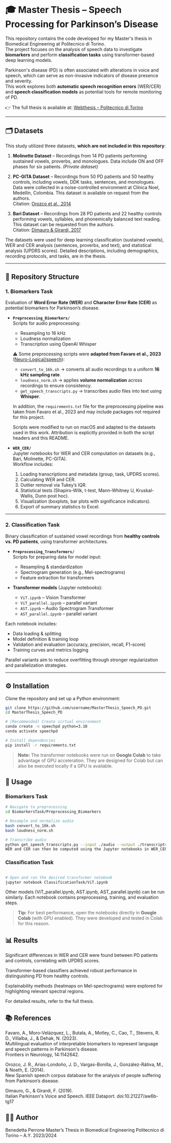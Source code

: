 # 🎓 Master Thesis – Speech Processing for Parkinson’s Disease

This repository contains the code developed for my Master's thesis in Biomedical Engineering at Politecnico di Torino.  
The project focuses on the analysis of speech data to investigate **biomarkers** and perform **classification tasks** using transformer-based deep learning models.  

Parkinson's disease (PD) is often associated with alterations in voice and speech, which can serve as non-invasive indicators of disease presence and severity.  
This work explores both **automatic speech recognition errors** (WER/CER) and **speech classification models** as potential tools for remote monitoring of PD.

👉 The full thesis is available at: [Webthesis – Politecnico di Torino](https://webthesis.biblio.polito.it/33679/)

---

## 🗂 Datasets

This study utilized three datasets, **which are not included in this repository**:  

1. **Molinette Dataset** – Recordings from 14 PD patients performing sustained vowels, proverbs, and monologues. Data include ON and OFF phases for six patients. *(Private dataset)*

2. **PC-GITA Dataset** – Recordings from 50 PD patients and 50 healthy controls, including vowels, DDK tasks, sentences, and monologues. Data were collected in a noise-controlled environment at Clínica Noel, Medellín, Colombia. This dataset is available on request from the authors.  
   Citation: [Orozco et al., 2014](https://www.researchgate.net/publication/265592171_New_Spanish_speech_corpus_database_for_the_analysis_of_people_suffering_from_Parkinson's_disease/citations)

3. **Bari Dataset** – Recordings from 28 PD patients and 22 healthy controls performing vowels, syllables, and phonemically balanced text reading. This dataset can be requested from the authors.  
   Citation: [Dimauro & Girardi, 2017](https://ieee-dataport.org/open-access/italian-parkinsons-voice-and-speech)

The datasets were used for deep learning classification (sustained vowels), WER and CER analysis (sentences, proverbs, and text), and statistical analysis (UPDRS scores). Detailed descriptions, including demographics, recording protocols, and tasks, are in the thesis.

---

## 📂 Repository Structure

### 1. Biomarkers Task
Evaluation of **Word Error Rate (WER)** and **Character Error Rate (CER)** as potential biomarkers for Parkinson’s disease.

- **`Preprocessing_Biomarkers/`**  
  Scripts for audio preprocessing:
  - Resampling to 16 kHz  
  - Loudness normalization  
  - Transcription using OpenAI Whisper  

  ⚠️ Some preprocessing scripts were **adapted from Favaro et al., 2023** ([Neuro-Logical/speech](https://github.com/Neuro-Logical/speech/tree/main/Multilingual_Evaluation/data_preprocessing)):  

  - `convert_to_16k.sh` → converts all audio recordings to a uniform **16 kHz sampling rate**.  
  - `loudness_norm.sh` → applies **volume normalization** across recordings to ensure consistency.  
  - `get_speech_transcripts.py` → transcribes audio files into text using **Whisper**.  

  In addition, the `requirements.txt` file for the preprocessing pipeline was taken from Favaro et al., 2023 and may include packages not required for this project.  

  Scripts were modified to run on macOS and adapted to the datasets used in this work. Attribution is explicitly provided in both the script headers and this README.  

- **`WER_CER/`**  
  Jupyter notebooks for WER and CER computation on datasets (e.g., Bari, Molinette, PC-GITA).  
  Workflow includes:
  1. Loading transcriptions and metadata (group, task, UPDRS scores).  
  2. Calculating WER and CER.  
  3. Outlier removal via Tukey’s IQR.  
  4. Statistical tests (Shapiro-Wilk, t-test, Mann-Whitney U, Kruskal-Wallis, Dunn post hoc).  
  5. Visualization (boxplots, bar plots with significance indicators).  
  6. Export of summary statistics to Excel.  

---

### 2. Classification Task
Binary classification of sustained vowel recordings from **healthy controls vs. PD patients**, using transformer architectures.

- **`Preprocessing_Transformers/`**  
  Scripts for preparing data for model input:
  - Resampling & standardization  
  - Spectrogram generation (e.g., Mel-spectrograms)  
  - Feature extraction for transformers  

- **Transformer models** (Jupyter notebooks):  
  - `ViT.ipynb` – Vision Transformer  
  - `ViT_parallel.ipynb` – parallel variant  
  - `AST.ipynb` – Audio Spectrogram Transformer  
  - `AST_parallel.ipynb` – parallel variant  

Each notebook includes:
- Data loading & splitting  
- Model definition & training loop  
- Validation and evaluation (accuracy, precision, recall, F1-score)  
- Training curves and metrics logging  

Parallel variants aim to reduce overfitting through stronger regularization and parallelization strategies.  

---

## ⚙️ Installation

Clone the repository and set up a Python environment:

```bash
git clone https://github.com/username/MasterThesis_Speech_PD.git
cd MasterThesis_Speech_PD

# (Recommended) Create virtual environment
conda create -n speechpd python=3.10
conda activate speechpd

# Install dependencies
pip install -r requirements.txt
```
> **Note:** The transformer notebooks were run on **Google Colab** to take advantage of GPU acceleration. They are designed for Colab but can also be executed locally if a GPU is available.



## 🚀 Usage

### Biomarkers Task

```bash
# Navigate to preprocessing
cd BiomarkersTask/Preprocessing_Biomarkers

# Resample and normalize audio
bash convert_to_16k.sh
bash loudness_norm.sh

# Transcribe audio
python get_speech_transcripts.py --input ./audio --output ./transcripts
WER and CER can then be computed using the Jupyter notebooks in WER_CER/.
```

### Classification Task
```bash

# Open and run the desired transformer notebook
jupyter notebook ClassificationTask/ViT.ipynb
```

Other models (ViT_parallel.ipynb, AST.ipynb, AST_parallel.ipynb) can be run similarly.
Each notebook contains preprocessing, training, and evaluation steps.

> **Tip:** For best performance, open the notebooks directly in **Google Colab** (with GPU enabled). They were developed and tested in Colab for this reason.




## 📊 Results
Significant differences in WER and CER were found between PD patients and controls, correlating with UPDRS scores.

Transformer-based classifiers achieved robust performance in distinguishing PD from healthy controls.

Explainability methods (heatmaps on Mel-spectrograms) were explored for highlighting relevant spectral regions.

For detailed results, refer to the full thesis.


## 📚 References
Favaro, A., Moro-Velázquez, L., Butala, A., Motley, C., Cao, T., Stevens, R. D., Villalba, J., & Dehak, N. (2023).  
Multilingual evaluation of interpretable biomarkers to represent language and speech patterns in Parkinson's disease.  
Frontiers in Neurology, 14:1142642.

Orozco, J. R., Arias-Londoño, J. D., Vargas-Bonilla, J., González-Rátiva, M., & Noeth, E. (2014).  
New Spanish speech corpus database for the analysis of people suffering from Parkinson’s disease.  

Dimauro, G., & Girardi, F. (2019).  
Italian Parkinson's Voice and Speech. IEEE Dataport. doi:10.21227/aw6b-tg17


## 👩‍🎓 Author
Benedetta Perrone
Master’s Thesis in Biomedical Engineering
Politecnico di Torino – A.Y. 2023/2024

